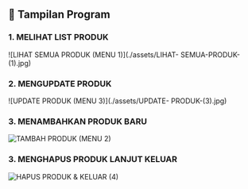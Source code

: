 ## 📸 Tampilan Program

### 1. MELIHAT LIST PRODUK 
![LIHAT SEMUA PRODUK (MENU 1)](./assets/LIHAT- SEMUA-PRODUK-(1).jpg)

### 2. MENGUPDATE PRODUK
![UPDATE PRODUK (MENU 3)](./assets/UPDATE- PRODUK-(3).jpg)

### 3. MENAMBAHKAN PRODUK BARU
![TAMBAH PRODUK (MENU 2)](./assets/TAMBAH-PRODUK-(2).jpg)

### 3. MENGHAPUS PRODUK LANJUT KELUAR
![HAPUS PRODUK & KELUAR (4)](./assets/HAPUS-PRODUK-&-KELUAR-(4).jpg)
